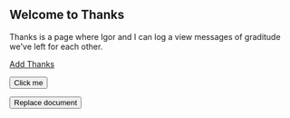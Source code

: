 ## Welcome to Thanks

Thanks is a page where Igor and I can log a view messages of graditude we've left for each other.


[Add Thanks](https://forms.gle/A8oPMNc4kJKKskCt5)


<button name="button" onclick="window.location.replace('http://stackoverflow.com')">Click me</button>


<button onclick="myFunction()">Replace document</button>

<script>
function myFunction() {
  location.replace("https://www.w3schools.com")
}
</script>





